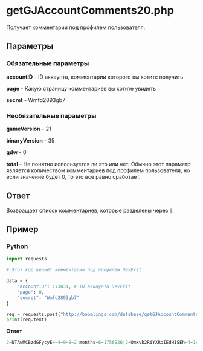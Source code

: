 # getGJAccountComments20.php

Получает комментарии под профилем пользователя.

## Параметры

### Обязательные параметры

**accountID** - ID аккаунта, комментарии которого вы хотите получить

**page** - Какую страницу комментариев вы хотите увидеть

**secret** - Wmfd2893gb7

### Необязательные параметры

**gameVersion** - 21

**binaryVersion** - 35

**gdw** - 0

**total** - Не понятно используется ли это или нет. Обычно этот параметр является количеством комментариев под профилем пользователя, но если значение будет 0, то это все равно сработает.

## Ответ

Возвращает список [комментариев](/resources/server/comment.md), которые разделены через `|`.

## Пример

<!-- tabs:start -->

### **Python**

```py
import requests

# Этот код вернёт комментарии под профилем DevExit

data = {
    "accountID": 173831, # ID аккаунта DevExit
    "page": 0,
    "secret": "Wmfd2893gb7"
}

req = requests.post("http://boomlings.com/database/getGJAccountComments20.php", data=data)
print(req.text)
```

**Ответ**
```py
2~NTAwMCBzdGFycyE=~4~9~9~2 months~6~1756926|2~Qmxvb2RiYXRoIEdHISEh~4~19~9~6 months~6~1745624|2~QWxsZWdpYW5jZSAxMDAl~4~2~9~6 months~6~1744292|2~SUNEWCAxMDAlIDop~4~1~9~6 months~6~1743608|2~T2ggeWVhaCBDYXRhIGFuZCBUVVAgMTAwJQ==~4~1~9~7 months~6~1742661|2~Mi4xMSBpcyBvdXQgOik=~4~43~9~2 years~6~1295890|2~SSBsaWtlIGhvdyBzb21lb25lIGRpc2xpa2UgYm90dGVkIG1vc3Qgb2YgbXkgY29tbWVudHMgOikgU2hvd3MgdGhhdCBJJ20uLi5mQW1PdVM=~4~16~9~2 years~6~1279970|2~TmVjcm9wb2xpeCBpbiAyMTYgYXR0IGluIHByYWN0aWNl~4~14~9~2 years~6~1264265|2~IkhpIEx1bmEi~4~15~9~3 years~6~1246506|2~TyB3YWl0IG15IDUwdGggZGVtb24gd2FzIGdvaW5nIHRvIGJlIEJ1Y2sgRm9yY2UsIG5vdCByZWFsbHkgY2VsZWJyYXRvcnkuLi4=~4~7~9~3 years~6~1238082#67:0:10
```

<!-- tabs:end -->